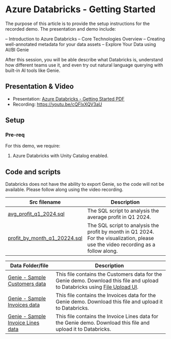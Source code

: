# Azure Databricks - Getting Started

The purpose of this article is to provide the setup instructions for the recorded demo. The presentation and demo include:

– Introduction to Azure Databricks
– Core Technologies Overview
– Creating well-annotated metadata for your data assets
– Explore Your Data using AI/BI Genie

After this session, you will be able describe what Databricks is, understand how different teams use it, and even try out natural language querying with built-in AI tools like Genie.

## Presentation & Video

* Presentation: [Azure Databricks - Getting Started PDF](./Azure%20Databricks%20-%20Getting%20Started.pdf)
* Recording: https://youtu.be/cQFIxXQV3aU

## Setup

### Pre-req

For this demo, we require:

1. Azure Databricks with Unity Catalog enabled.

## Code and scripts

Databricks does not have the ability to export Genie, so the code will not be available. Please follow along using the video recording. 

| Src filename | Description |
| --- | --- |
| [avg_profit_q1_2024.sql](./src/avg_profit_q1_2024.sql) | The SQL script to analysis the average profit in Q1 2024. |
| [profit_by_month_q1_20224.sql](./src/profit_by_month_q1_2024.sql) | The SQL script to analysis the profit by month in Q1 2024. For the visualization, please use the video recording as a follow along. |

| Data Folder/file | Description |
| --- | --- |
| [Genie - Sample Customers data](../../../demo-data/test-data/sample_customers_data.csv) | This file contains the Customers data for the Genie demo. Download this file and upload to Databricks using [File Upload UI](https://learn.microsoft.com/en-us/azure/databricks/ingestion/file-upload/upload-data?wt.mc_id=MVP_365600). |
| [Genie - Sample Invoices data](../../../demo-data/test-data/sample_invoices_data.csv) | This file contains the Invoices data for the Genie demo. Download this file and upload it to Databricks. |
| [Genie - Sample Invoice Lines data](../../../demo-data/test-data/sample_invoices_data.csv) | This file contains the Invoice Lines data for the Genie demo. Download this file and upload it to Databricks. |
